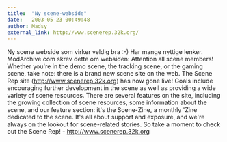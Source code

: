 ```yaml
---
title:  "Ny scene-webside"
date:   2003-05-23 00:49:48
author: Madsy
external_link: http://www.scenerep.32k.org/
---
```

Ny scene webside som virker veldig bra :-) Har mange nyttige lenker.
ModArchive.com skrev dette om websiden: Attention all scene members!
Whether you're in the demo scene, the tracking scene, or the gaming
scene, take note: there is a brand new scene site on the web. The Scene
Rep site (http://www.scenerep.32k.org) has now gone live! Goals include
encouraging further development in the scene as well as providing a wide
variety of scene resources. There are several features on the site,
including the growing collection of scene resources, some information
about the scene, and our feature section: it's the Scene-Zine, a monthly
'Zine dedicated to the scene. It's all about support and exposure, and
we're always on the lookout for scene-related stories. So take a moment
to check out the Scene Rep! - http://www.scenerep.32k.org

